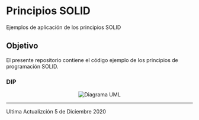 # Principios SOLID
Ejemplos de aplicación de los principios SOLID
## Objetivo
El presente repositorio contiene el código ejemplo de los principios de programación SOLID. 

### DIP
<div align='center'>
  
![Diagrama UML](https://lh3.googleusercontent.com/pw/ACtC-3cydrXuKfMWw_kaggtTNadmOdfEOGuyJeJBLGDGMCmtuofpNQAVAZiNkDY1RrH9nvqxLTVJDB54G6qyA3Y5-YPELErN2U4iUA6UcwmmNV2g3-B9dKhn9uWTRi0w7lfr5k2uZGFflwW3vWXps1eHarBy=w682-h273-no?authuser=0&s=20)
</div>

***
Ultima Actualizción 5 de Diciembre 2020
